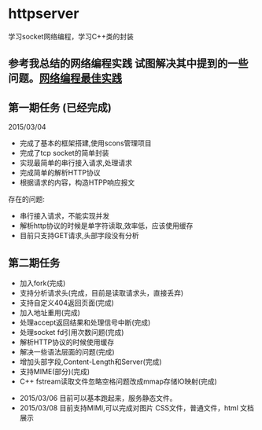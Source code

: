 # httpserver
学习socket网络编程，学习C++类的封装

## 参考我总结的网络编程实践 试图解决其中提到的一些问题。[网络编程最佳实践](http://www.zyfforlinux.cc/2015/01/27/%E7%BD%91%E7%BB%9C%E7%BC%96%E7%A8%8B%E6%9C%80%E4%BD%B3%E5%AE%9E%E8%B7%B5/)
## 第一期任务 (已经完成)
2015/03/04
* 完成了基本的框架搭建,使用scons管理项目
* 完成了tcp socket的简单封装
* 实现最简单的串行接入请求,处理请求
* 完成简单的解析HTTP协议
* 根据请求的内容，构造HTPP响应报文

存在的问题:
* 串行接入请求，不能实现并发
* 解析http协议的时候是单字符读取,效率低，应该使用缓存
* 目前只支持GET请求,头部字段没有分析


## 第二期任务
* 加入fork(完成)
* 支持分析请求头(完成，目前是读取请求头，直接丢弃)
* 支持自定义404返回页面(完成)
* 加入地址重用(完成)
* 处理accept返回结果和处理信号中断(完成)
* 处理socket fd引用次数问题(完成)
* 解析HTTP协议的时候使用缓存
* 解决一些语法层面的问题(完成)
* 增加头部字段,Content-Length和Server(完成)
* 支持MIME(部分)(完成)
* C++ fstream读取文件忽略空格问题改成mmap存储IO映射(完成)

- 2015/03/06 目前可以基本跑起来，服务静态文件。
- 2015/03/08 目前支持MIMI,可以完成对图片 CSS文件，普通文件，html 文档展示
